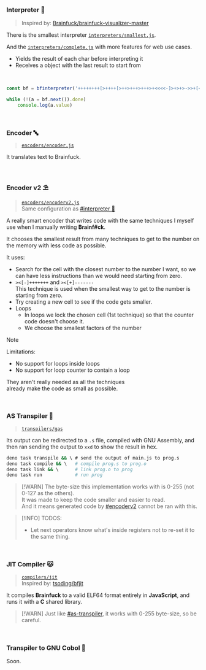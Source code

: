 ### Interpreter 🐍
> Inspired by: [Brainfuck/brainfuck-visualizer-master](https://ashupk.github.io/Brainfuck/brainfuck-visualizer-master/index.html)

There is the smallest interpreter [`interpreters/smallest.js`](interpreters/smallest.js).

And the [`interpreters/complete.js`](interpreters/complete.js) with more features for web use cases.
- Yields the result of each char before interpreting it
- Receives a object with the last result to start from

<br>

```js
const bf = bfinterpreter('++++++++[>++++[>++>+++>+++>+<<<<-]>+>+>->>+[<]<-]>>.>---.+++++++..+++.>>.<-.<.+++.------.--------.>>+.>++.!', { pause: true })

while (!(a = bf.next()).done)
	console.log(a.value)
```

<br>

### Encoder 🔤
> [`encoders/encoder.js`](encoders/encoder.js)

It translates text to Brainfuck.

<br>

### Encoder v2 ⛱️
> [`encoders/encoderv2.js`](encoders/encoderv2.js)  
> Same configuration as [#interpreter 🐍](#interpreter-)

A really smart encoder that writes code with the same techniques
I myself use when I manually writing **Brainf#ck**.

It chooses the smallest result from many techniques to get to the number
on the memory with less code as possible.

It uses:
- Search for the cell with the closest number to the number I want,
	so we can have less instructions than we would need starting from zero.
- `><[-]+++++++` and `><[+]-------`  
	This technique is used when the smallest way to get to the number is starting from zero.
- Try creating a new cell to see if the code gets smaller.
- Loops
	- In loops we lock the chosen cell (1st technique) so
		that the counter code doesn't choose it.
	- We choose the smallest factors of the number

> [!NOTE]
> Limitations:
> - No support for loops inside loops
> - No support for loop counter to contain a loop
>
> They aren't really needed as all the techniques  
> already make the code as small as possible.

<br>

### AS Transpiler 🦬
> [`transpilers/gas`](transpilers/gas)

Its output can be redirected to a `.s` file, compiled with GNU Assembly,
and then ran sending the output to `xxd` to show the result in hex.

```bash
deno task transpile && \ # send the output of main.js to prog.s
deno task compile && \   # compile prog.s to prog.o
deno task link && \      # link prog.o to prog
deno task run            # run prog
```

> [!WARN]
> The byte-size this implementation works with is 0-255 (not 0-127 as the others).  
> It was made to keep the code smaller and easier to read.  
> And it means generated code by [#encoderv2](#encoder-v2-) cannot be ran with this.

> [!INFO]
> TODOS:
> - Let next operators know what's inside registers
>   not to re-set it to the same thing.

<br>

### JIT Compiler 🐱
> [`compilers/jit`](compilers/jit)  
> Inspired by: [tsoding/bfjit](https://github.com/tsoding/bfjit)

It compiles **Brainfuck** to a valid ELF64 format entirely in **JavaScript**, and runs it with a **C** shared library.

> [!WARN]
> Just like [#as-transpiler](#as-transpiler-), it works with 0-255 byte-size, so be careful.

<br>

### Transpiler to GNU Cobol 🦖
Soon.
